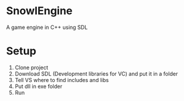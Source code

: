 # SnowlEngine
A game engine in C++ using SDL

# Setup
1. Clone project
2. Download SDL (Development libraries for VC) and put it in a folder
3. Tell VS where to find includes and libs
4. Put dll in exe folder
5. Run
